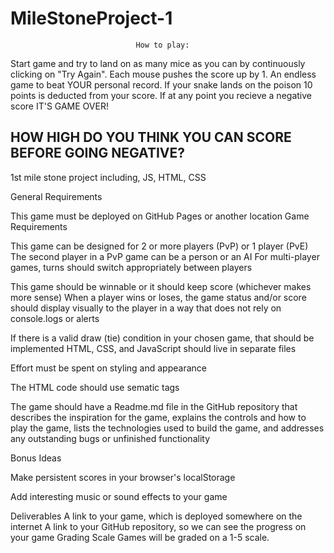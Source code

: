 # MileStoneProject-1
                                How to play:
Start game and try to land on as many mice as you can by continuously clicking on "Try Again". 
Each mouse pushes the score up by 1. An endless game to beat YOUR personal record.
If your snake lands on the poison 10 points is deducted from your score.
If at any point you recieve a negative score IT'S GAME OVER!

HOW HIGH DO YOU THINK YOU CAN SCORE BEFORE GOING NEGATIVE?
---------------------------------------------------------------------------------------------------

1st mile stone project including, JS, HTML, CSS

General Requirements

This game must be deployed on GitHub Pages or another location
Game Requirements

This game can be designed for 2 or more players (PvP) or 1 player (PvE)
The second player in a PvP game can be a person or an AI
For multi-player games, turns should switch appropriately between players

This game should be winnable or it should keep score (whichever makes more sense)
When a player wins or loses, the game status and/or score should display visually to the player in a way that does not rely on console.logs or alerts

If there is a valid draw (tie) condition in your chosen game, that should be implemented
HTML, CSS, and JavaScript should live in separate files

Effort must be spent on styling and appearance

The HTML code should use sematic tags

The game should have a Readme.md file in the GitHub repository that describes the inspiration for the game, explains the controls and how to play the game, lists the technologies used to build the game, and addresses any outstanding bugs or unfinished functionality

Bonus Ideas

Make persistent scores in your browser's localStorage

Add interesting music or sound effects to your game

Deliverables
A link to your game, which is deployed somewhere on the internet
A link to your GitHub repository, so we can see the progress on your game
Grading Scale
Games will be graded on a 1-5 scale.
